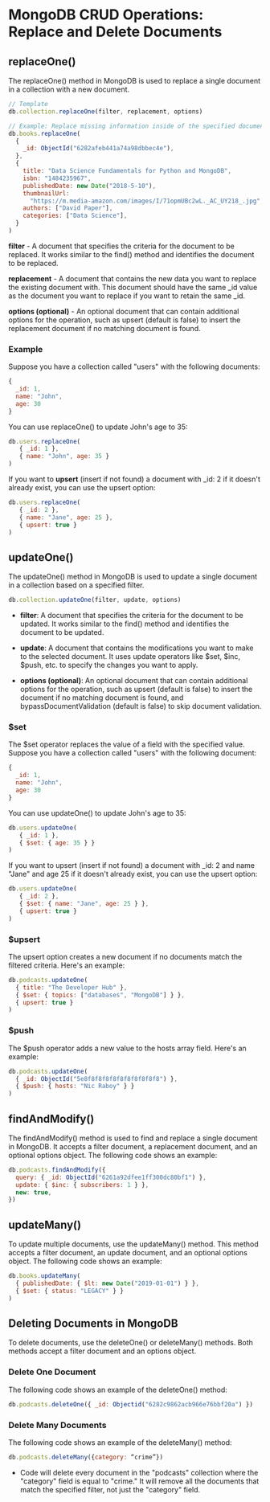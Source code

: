 # MongoDB CRUD Operations: Replace and Delete Documents

## replaceOne()

The replaceOne() method in MongoDB is used to replace a single document in a collection with a new document.

```js
// Template
db.collection.replaceOne(filter, replacement, options)

// Example: Replace missing information inside of the specified document
db.books.replaceOne(
  {
    _id: ObjectId("6282afeb441a74a98dbbec4e"),
  },
  {
    title: "Data Science Fundamentals for Python and MongoDB",
    isbn: "1484235967",
    publishedDate: new Date("2018-5-10"),
    thumbnailUrl:
      "https://m.media-amazon.com/images/I/71opmUBc2wL._AC_UY218_.jpg",
    authors: ["David Paper"],
    categories: ["Data Science"],
  }
)
```

**filter** - A document that specifies the criteria for the document to be replaced. It works similar to the find() method and identifies the document to be replaced.

**replacement** - A document that contains the new data you want to replace the existing document with. This document should have the same _id value as the document you want to replace if you want to retain the same _id.

**options (optional)** -  An optional document that can contain additional options for the operation, such as upsert (default is false) to insert the replacement document if no matching document is found.

### Example

Suppose you have a collection called "users" with the following documents:

```js
{
  _id: 1,
  name: "John",
  age: 30
}
```

You can use replaceOne() to update John's age to 35:

```js
db.users.replaceOne(
   { _id: 1 },
   { name: "John", age: 35 }
)
```

If you want to **upsert** (insert if not found) a document with _id: 2 if it doesn't already exist, you can use the upsert option:

```js
db.users.replaceOne(
   { _id: 2 },
   { name: "Jane", age: 25 },
   { upsert: true }
)
```

## updateOne()

The updateOne() method in MongoDB is used to update a single document in a collection based on a specified filter.

```js
db.collection.updateOne(filter, update, options)
```

- **filter**: A document that specifies the criteria for the document to be updated. It works similar to the find() method and identifies the document to be updated.

- **update**: A document that contains the modifications you want to make to the selected document. It uses update operators like $set, $inc, $push, etc. to specify the changes you want to apply.

- **options (optional)**: An optional document that can contain additional options for the operation, such as upsert (default is false) to insert the document if no matching document is found, and bypassDocumentValidation (default is false) to skip document validation.

### $set

The $set operator replaces the value of a field with the specified value. Suppose you have a collection called "users" with the following document:

```js
{
  _id: 1,
  name: "John",
  age: 30
}
```

You can use updateOne() to update John's age to 35:

```js
db.users.updateOne(
   { _id: 1 },
   { $set: { age: 35 } }
)
```

If you want to upsert (insert if not found) a document with _id: 2 and name "Jane" and age 25 if it doesn't already exist, you can use the upsert option:

```js
db.users.updateOne(
   { _id: 2 },
   { $set: { name: "Jane", age: 25 } },
   { upsert: true }
)
```

### $upsert

The upsert option creates a new document if no documents match the filtered criteria. Here's an example:

```js
db.podcasts.updateOne(
  { title: "The Developer Hub" },
  { $set: { topics: ["databases", "MongoDB"] } },
  { upsert: true }
)
```

### $push

The $push operator adds a new value to the hosts array field. Here's an example:

```js
db.podcasts.updateOne(
  { _id: ObjectId("5e8f8f8f8f8f8f8f8f8f8f8") },
  { $push: { hosts: "Nic Raboy" } }
)
```

## findAndModify()

The findAndModify() method is used to find and replace a single document in MongoDB. It accepts a filter document, a replacement document, and an optional options object. The following code shows an example:

```js
db.podcasts.findAndModify({
  query: { _id: ObjectId("6261a92dfee1ff300dc80bf1") },
  update: { $inc: { subscribers: 1 } },
  new: true,
})
```

## updateMany()

To update multiple documents, use the updateMany() method. This method accepts a filter document, an update document, and an optional options object. The following code shows an example:

```js
db.books.updateMany(
  { publishedDate: { $lt: new Date("2019-01-01") } },
  { $set: { status: "LEGACY" } }
)
```

## Deleting Documents in MongoDB

To delete documents, use the deleteOne() or deleteMany() methods. Both methods accept a filter document and an options object.

### Delete One Document

The following code shows an example of the deleteOne() method:

```js
db.podcasts.deleteOne({ _id: Objectid("6282c9862acb966e76bbf20a") })
```

### Delete Many Documents

The following code shows an example of the deleteMany() method:

```js
db.podcasts.deleteMany({category: “crime”})
```

- Code will delete every document in the "podcasts" collection where the "category" field is equal to "crime." It will remove all the documents that match the specified filter, not just the "category" field.
